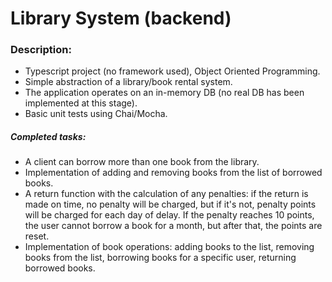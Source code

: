 # Library System (backend)

### Description:
- Typescript project (no framework used), Object Oriented Programming.
- Simple abstraction of a library/book rental system.
- The application operates on an in-memory DB (no real DB has been implemented at this stage).
- Basic unit tests using Chai/Mocha.

##### Completed tasks:
- A client can borrow more than one book from the library.
- Implementation of adding and removing books from the list of borrowed books.
- A return function with the calculation of any penalties: if the return is made on time, no penalty will be charged, but if it's not, penalty points will be charged for each day of delay. If the penalty reaches 10 points, the user cannot borrow a book for a month, but after that, the points are reset.
- Implementation of book operations: adding books to the list, removing books from the list, borrowing books for a specific user, returning borrowed books.
